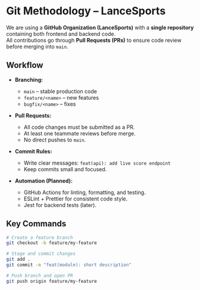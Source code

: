 # Git Methodology – LanceSports

We are using a **GitHub Organization (LanceSports)** with a **single repository** containing both frontend and backend code.  
All contributions go through **Pull Requests (PRs)** to ensure code review before merging into `main`.

## Workflow
- **Branching:**  
  - `main` – stable production code  
  - `feature/<name>` – new features  
  - `bugfix/<name>` – fixes

- **Pull Requests:**  
  - All code changes must be submitted as a PR.  
  - At least one teammate reviews before merge.  
  - No direct pushes to `main`.  

- **Commit Rules:**  
  - Write clear messages: `feat(api): add live score endpoint`  
  - Keep commits small and focused.

- **Automation (Planned):**  
  - GitHub Actions for linting, formatting, and testing.  
  - ESLint + Prettier for consistent code style.  
  - Jest for backend tests (later).

## Key Commands
```bash
# Create a feature branch
git checkout -b feature/my-feature

# Stage and commit changes
git add .
git commit -m "feat(module): short description"

# Push branch and open PR
git push origin feature/my-feature
